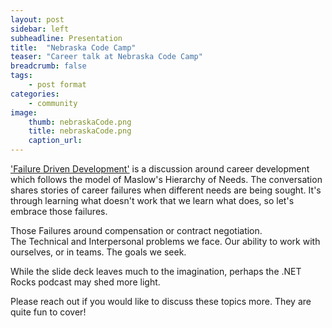 ```yaml
---
layout: post
sidebar: left
subheadline: Presentation
title:  "Nebraska Code Camp"
teaser: "Career talk at Nebraska Code Camp"
breadcrumb: false
tags:
    - post format
categories:
    - community
image:
    thumb: nebraskaCode.png
    title: nebraskaCode.png
    caption_url:
---
```

<a href='https://prezi.com/5744uxzvdc4q/failure-driven-development/' target='new'>'Failure Driven Development'</a> is a discussion around career development which follows the model of Maslow's Hierarchy of Needs. 
The conversation shares stories of career failures when different needs are being sought. 
It's through learning what doesn't work that we learn what does, so let's embrace those failures.

Those Failures around compensation or contract negotiation.  
The Technical and Interpersonal problems we face. 
Our ability to work with ourselves, or in teams.
The goals we seek.

While the slide deck leaves much to the imagination, perhaps the .NET Rocks podcast may shed more light.  

Please reach out if you would like to discuss these topics more.  They are quite fun to cover!






